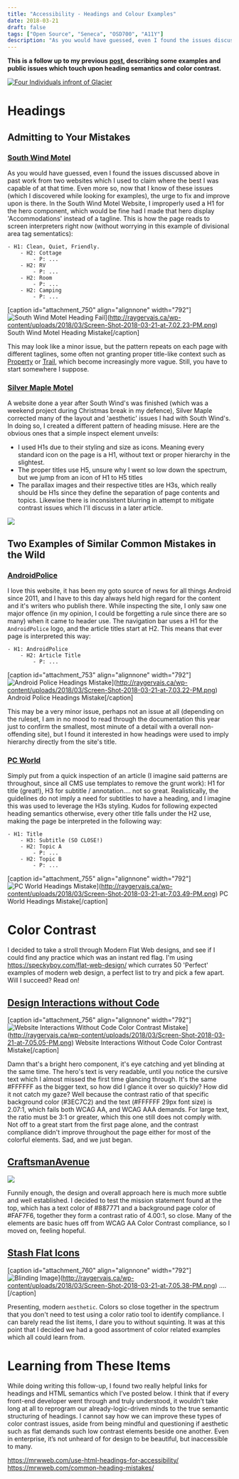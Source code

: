 ```yaml
---
title: "Accessibility - Headings and Colour Examples"
date: 2018-03-21
draft: false
tags: ["Open Source", "Seneca", "OSD700", "A11Y"]
description: "As you would have guessed, even I found the issues discussed above in past work from two websites which I used to claim where the best I was capable of at that time. Even more so, now that I know of these issues (which I discovered while looking for examples), the urge to fix and improve upon is there. In the South Wind Motel Website, I improperly used a H1 for the hero component, which would be fine had I made that hero display 'Accommodations' instead of a tagline. Let's explore!"
---
```


**This is a follow up to my previous [post](http://raygervais.ca/understanding-u11yn-concerns-relating-to-modern-flat-design-and-screen-readers/), describing some examples and public issues which touch upon heading semantics and color contrast.**

[![Four Individuals infront of Glacier](https://images.unsplash.com/photo-1506223386276-e61b08b6c120?ixlib=rb-0.3.5&ixid=eyJhcHBfaWQiOjEyMDd9&s=bf6063733e5c8399f3a0f614a7efd8cf&auto=format&fit=crop&w=2167&q=80)](https://unsplash.com/@michaelhenry)

# Headings

## Admitting to Your Mistakes

### [South Wind Motel](www.southwindmotel.ca)

As you would have guessed, even I found the issues discussed above in past work from two websites which I used to claim where the best I was capable of at that time. Even more so, now that I know of these issues (which I discovered while looking for examples), the urge to fix and improve upon is there. In the South Wind Motel Website, I improperly used a H1 for the hero component, which would be fine had I made that hero display 'Accommodations' instead of a tagline. This is how the page reads to screen interpreters right now (without worrying in this example of divisional area tag sementatics):

```
- H1: Clean, Quiet, Friendly.
	- H2: Cottage
		- P: ...
	- H2: RV
		- P: ...
	- H2: Room
		- P: ...
	- H2: Camping
		- P: ...
```

[caption id="attachment_750" align="alignnone" width="792"]![South Wind Motel Heading Fail](./images/Screen-Shot-2018-03-21-at-7.02.23-PM-873x1024.png)](http://raygervais.ca/wp-content/uploads/2018/03/Screen-Shot-2018-03-21-at-7.02.23-PM.png) South Wind Motel Heading Mistake[/caption]

This may look like a minor issue, but the pattern repeats on each page with different taglines, some often not granting proper title-like context such as [Property](http://southwindmotel.ca/property.html) or [Trail](http://southwindmotel.ca/trail.html), which become increasingly more vague. Still, you have to start somewhere I suppose.

### [Silver Maple Motel](http://silvermaplemotel.ca/)

A website done a year after South Wind's was finished (which was a weekend project during Christmas break in my defence), Silver Maple corrected many of the layout and 'aesthetic' issues I had with South Wind's. In doing so, I created a different pattern of heading misuse. Here are the obvious ones that a simple inspect element unveils:

- I used H1s due to their styling and size as icons. Meaning every standard icon on the page is a H1, without text or proper hierarchy in the slightest.
- The proper titles use H5, unsure why I went so low down the spectrum, but we jump from an icon of H1 to H5 titles
- The parallax images and their respective titles are H3s, which really should be H1s since they define the separation of page contents and topics. Likewise there is inconsistent blurring in attempt to mitigate contrast issues which I'll discuss in a later article.

[![](./images/Screen-Shot-2018-03-21-at-7.35.48-PM-758x1024.png)](http://raygervais.ca/wp-content/uploads/2018/03/Screen-Shot-2018-03-21-at-7.35.48-PM.png)

## Two Examples of Similar Common Mistakes in the Wild

### [AndroidPolice](www.androidpolice.com)

I love this website, it has been my goto source of news for all things Android since 2011, and I have to this day always held high regard for the content and it's writers who publish there. While inspecting the site, I only saw one major offence (in my opinion, I could be forgetting a rule since there are so many) when it came to header use. The navigation bar uses a H1 for the `AndroidPolice` logo, and the article titles start at H2. This means that ever page is interpreted this way:

```
- H1: AndroidPolice
	- H2: Article Title
		- P: ...
```

[caption id="attachment_753" align="alignnone" width="792"]![Android Police Headings Mistake](./images/Screen-Shot-2018-03-21-at-7.03.22-PM-1024x917.png)](http://raygervais.ca/wp-content/uploads/2018/03/Screen-Shot-2018-03-21-at-7.03.22-PM.png) Android Police Headings Mistake[/caption]

This may be a very minor issue, perhaps not an issue at all (depending on the ruleset, I am in no mood to read through the documentation this year just to confirm the smallest, most minute of a detail with a overall non-offending site), but I found it interested in how headings were used to imply hierarchy directly from the site's title.

### [PC World](www.pcworld.com)

Simply put from a quick inspection of an article (I imagine said patterns are throughout, since all CMS use templates to remove the grunt work): H1 for title (great!), H3 for subtitle / annotation.... not so great. Realistically, the guidelines do not imply a need for subtitles to have a heading, and I imagine this was used to leverage the H3s styling. Kudos for following expected heading semantics otherwise, every other title falls under the H2 use, making the page be interpreted in the following way:

```
- H1: Title
    - H3: Subtitle (SO CLOSE!)
	- H2: Topic A
		- P: ...
	- H2: Topic B
		- P: ...
```

[caption id="attachment_755" align="alignnone" width="792"]![PC World Headings Mistake](./images/Screen-Shot-2018-03-21-at-7.03.49-PM-1024x696.png)](http://raygervais.ca/wp-content/uploads/2018/03/Screen-Shot-2018-03-21-at-7.03.49-PM.png) PC World Headings Mistake[/caption]

# Color Contrast

I decided to take a stroll through Modern Flat Web designs, and see if I could find any practice which was an instant red flag. I'm using https://speckyboy.com/flat-web-design/ which currates 50 'Perfect' examples of modern web design, a perfect list to try and pick a few apart. Will I succeed? Read on!

## [Design Interactions without Code](http://interactions.webflow.com/)

[caption id="attachment_756" align="alignnone" width="792"]![Website Interactions Without Code Color Contrast Mistake](./images/Screen-Shot-2018-03-21-at-7.05.05-PM-1024x536.png)](http://raygervais.ca/wp-content/uploads/2018/03/Screen-Shot-2018-03-21-at-7.05.05-PM.png) Website Interactions Without Code Color Contrast Mistake[/caption]

Damn that's a bright hero component, it's eye catching and yet blinding at the same time. The hero's text is very readable, until you notice the cursive text which I almost missed the first time glancing through. It's the same #FFFFFF as the bigger text, so how did I glance it over so quickly? How did it not catch my gaze? Well because the contrast ratio of that specific background color (#3EC7C2) and the text (#FFFFFF 29px font size) is 2.07:1, which fails both WCAG AA, and WCAG AAA demands. For large text, the ratio must be 3:1 or greater, which this one still does not comply with. Not off to a great start from the first page alone, and the contrast compliance didn't improve throughout the page either for most of the colorful elements. Sad, and we just began.

## [CraftsmanAvenue](http://craftsmanave.com/v2/)

[![](./images/Screen-Shot-2018-03-21-at-7.05.21-PM-1024x145.png)](http://raygervais.ca/wp-content/uploads/2018/03/Screen-Shot-2018-03-21-at-7.05.21-PM.png)

Funnily enough, the design and overall approach here is much more subtle and well established. I decided to test the mission statement found at the top, which has a text color of #887771 and a background page color of #FAF7F6, together they form a contrast ratio of 4.00:1, so close. Many of the elements are basic hues off from WCAG AA Color Contrast compliance, so I moved on, feeling hopeful.

## [Stash Flat Icons](http://stashflaticons.com/)

[caption id="attachment_760" align="alignnone" width="792"]![Blinding Image](./images/Screen-Shot-2018-03-21-at-7.05.38-PM-1024x312.png)](http://raygervais.ca/wp-content/uploads/2018/03/Screen-Shot-2018-03-21-at-7.05.38-PM.png) ....[/caption]

Presenting, modern `aesthetic`. Colors so close together in the spectrum that you don't need to test using a color ratio tool to identify compliance. I can barely read the list items, I dare you to without squinting. It was at this point that I decided we had a good assortment of color related examples which all could learn from.

# Learning from These Items

While doing writing this follow-up, I found two really helpful links for headings and HTML semantics which I’ve posted below. I think that if every front-end developer went through and truly understood, it wouldn’t take long at all to reprogram our already-logic-driven minds to the true semantic structuring of headings. I cannot say how we can improve these types of color contrast issues, aside from being mindful and questioning if aesthetic such as flat demands such low contrast elements beside one another. Even in enterprise, it’s not unheard of for design to be beautiful, but inaccessible to many.

https://mrwweb.com/use-html-headings-for-accessibility/ https://mrwweb.com/common-heading-mistakes/
